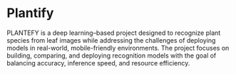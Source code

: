 # Plantify
PLANTEFY is a deep learning–based project designed to recognize plant species from leaf images while addressing the challenges of deploying models in real-world, mobile-friendly environments. The project focuses on building, comparing, and deploying recognition models with the goal of balancing accuracy, inference speed, and resource efficiency.
